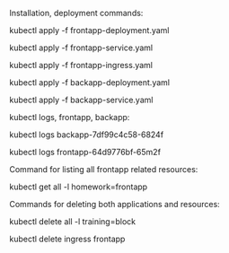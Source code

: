 Installation, deployment commands:

kubectl apply -f frontapp-deployment.yaml

kubectl apply -f frontapp-service.yaml

kubectl apply -f frontapp-ingress.yaml

kubectl apply -f backapp-deployment.yaml

kubectl apply -f backapp-service.yaml


kubectl logs, frontapp, backapp:

kubectl logs backapp-7df99c4c58-6824f

kubectl logs frontapp-64d9776bf-65m2f

Command for listing all frontapp related resources:

kubectl get all -l homework=frontapp

Commands for deleting both applications and resources:

kubectl delete all -l training=block

kubectl delete ingress frontapp



